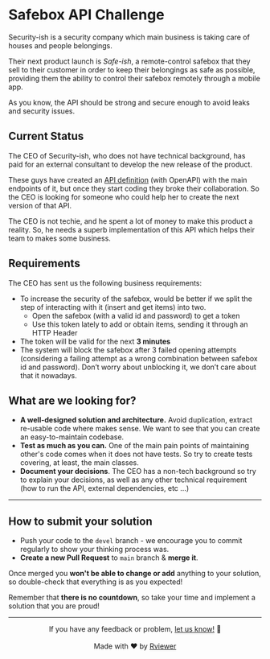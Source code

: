 # Safebox API Challenge

Security-ish is a security company which main business is taking care of houses and people belongings.

Their next product launch is _Safe-ish_, a remote-control safebox that they sell to their customer in order to keep
their belongings as safe as possible, providing them the ability to control their safebox remotely through a mobile app.

As you know, the API should be strong and secure enough to avoid leaks and security
issues.

## Current Status

The CEO of Security-ish, who does not have technical background, has paid for an external consultant to develop the
new release of the product.

These guys have created an [API definition](api/open-api.spec.yaml) (with OpenAPI) with the main endpoints of it, but
once
they start coding they broke their collaboration. So the CEO is looking for someone who could help her to create the
next version of that API.

The CEO is not techie, and he spent a lot of money to make this product a reality. So, he needs a superb implementation
of this API which helps their team to makes some business.

## Requirements

The CEO has sent us the following business requirements:

* To increase the security of the safebox, would be better if we split the step of
  interacting with it (insert and get items) into two.
    * Open the safebox (with a valid id and password) to get a token
    * Use this token lately to add or obtain items, sending it through an HTTP Header
* The token will be valid for the next **3 minutes**
* The system will block the safebox after 3 failed opening attempts (considering a failing attempt as a wrong
  combination between safebox id and password). Don’t worry about unblocking it, we don’t care about that it nowadays.

## What are we looking for?

* **A well-designed solution and architecture.** Avoid duplication, extract re-usable code
  where makes sense. We want to see that you can create an easy-to-maintain codebase.
* **Test as much as you can.** One of the main pain points of maintaining other's code
  comes when it does not have tests. So try to create tests covering, at least, the main classes.
* **Document your decisions**. The CEO has a non-tech background so try to explain your decisions,
  as well as any other technical requirement (how to run the API, external dependencies, etc ...)

---

## How to submit your solution

* Push your code to the `devel` branch - we encourage you to commit regularly to show your thinking process was.
* **Create a new Pull Request** to `main` branch & **merge it**.

Once merged you **won't be able to change or add** anything to your solution, so double-check that everything is as
you expected!

Remember that **there is no countdown**, so take your time and implement a solution that you are proud!

--- 

<p align="center">
  If you have any feedback or problem, <a href="mailto:help@rviewer.io">let us know!</a> 🤘
  <br><br>
  Made with ❤️ by <a href="https://rviewer.io">Rviewer</a>
</p>

